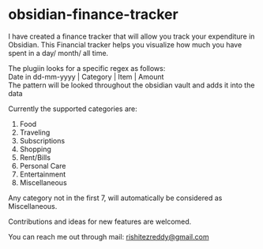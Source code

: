 # obsidian-finance-tracker

I have created a finance tracker that will allow you track your expenditure in Obsidian.
This Financial tracker helps you visualize how much you have spent in a day/ month/ all time.

The plugiin looks for a specific regex as follows:  
Date in dd-mm-yyyy | Category | Item | Amount  
The pattern will be looked throughout the obsidian vault and adds it into the data

Currently the supported categories are:  
  1) Food
  2) Traveling
  3) Subscriptions
  4) Shopping
  5) Rent/Bills
  6) Personal Care
  7) Entertainment
  8) Miscellaneous
     
Any category not in the first 7, will automatically be considered as Miscellaneous. 

Contributions and ideas for new features are welcomed.

You can reach me out through mail: rishitezreddy@gmail.com
